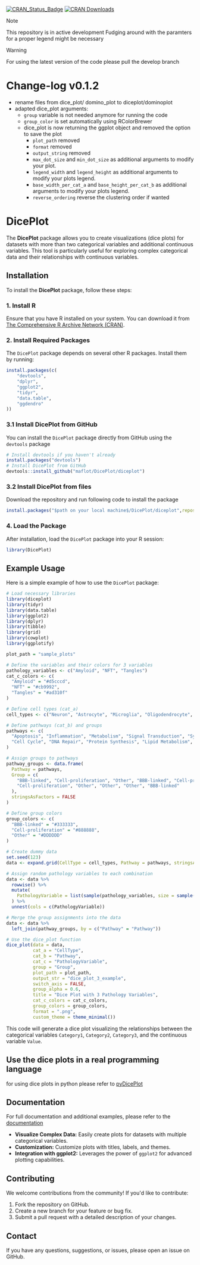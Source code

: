 [![CRAN_Status_Badge](https://www.r-pkg.org/badges/version/diceplot)](https://CRAN.R-project.org/package=diceplot)
[![CRAN Downloads](https://cranlogs.r-pkg.org/badges/grand-total/diceplot)](https://CRAN.R-project.org/package=diceplot)
> [!Note]
> This repository is in active development
> Fudging around with the paramters for a proper legend might be necessary

> [!Warning]
> For using the latest version of the code please pull the develop branch

# Change-log v0.1.2
- rename files from dice_plot/ domino_plot to diceplot/dominoplot
- adapted dice_plot arguments:
  - ```group``` variable is not needed anymore for running the code
  - ```group_color``` is set automatically using RColorBrewer
  - dice_plot is now returning the ggplot object and removed the option to save the plot
    - ```plot_path``` removed
    - ```format```    removed
    - ```output_string``` removed
    - ```max_dot_size``` and ```min_dot_size``` as additional arguments to modify your plot.
    - ```legend_width``` and ```legend_height``` as additional arguments to modify your plots legend.
    - ```base_width_per_cat_a``` and ```base_height_per_cat_b``` as additional arguments to modify your plots legend.
    - ```reverse_ordering``` reverse the clustering order if wanted

# DicePlot

The **DicePlot** package allows you to create visualizations (dice plots) for datasets with more than two categorical variables and additional continuous variables. This tool is particularly useful for exploring complex categorical data and their relationships with continuous variables.

## Installation

To install the **DicePlot** package, follow these steps:

### 1. Install R

Ensure that you have R installed on your system. You can download it from [The Comprehensive R Archive Network (CRAN)](https://cran.r-project.org/).

### 2. Install Required Packages

The `DicePlot` package depends on several other R packages. Install them by running:

```r
install.packages(c(
    "devtools",
    "dplyr",
    "ggplot2",
    "tidyr",
    "data.table",
    "ggdendro"
))
```

### 3.1 Install DicePlot from GitHub

You can install the `DicePlot` package directly from GitHub using the `devtools` package

```r
# Install devtools if you haven't already
install.packages("devtools")
# Install DicePlot from GitHub
devtools::install_github("maflot/DicePlot/diceplot")
```
### 3.2 Install DicePlot from files
Download the repository and run following code to install the package
```r
install.packages("$path on your local machine$/DicePlot/diceplot",repos = NULL, type="source")
```

### 4. Load the Package

After installation, load the `DicePlot` package into your R session:

```r
library(DicePlot)
```

## Example Usage

Here is a simple example of how to use the `DicePlot` package:

```r
# Load necessary libraries
library(diceplot)
library(tidyr)
library(data.table)
library(ggplot2)
library(dplyr)
library(tibble)
library(grid)
library(cowplot)
library(ggplotify)

plot_path = "sample_plots"

# Define the variables and their colors for 3 variables
pathology_variables <- c("Amyloid", "NFT", "Tangles")
cat_c_colors <- c(
  "Amyloid" = "#d5cccd",
  "NFT" = "#cb9992",
  "Tangles" = "#ad310f"
)

# Define cell types (cat_a)
cell_types <- c("Neuron", "Astrocyte", "Microglia", "Oligodendrocyte", "Endothelial")

# Define pathways (cat_b) and groups
pathways <- c(
  "Apoptosis", "Inflammation", "Metabolism", "Signal Transduction", "Synaptic Transmission",
  "Cell Cycle", "DNA Repair", "Protein Synthesis", "Lipid Metabolism", "Neurotransmitter Release"
)

# Assign groups to pathways
pathway_groups <- data.frame(
  Pathway = pathways,
  Group = c(
    "BBB-linked", "Cell-proliferation", "Other", "BBB-linked", "Cell-proliferation",
    "Cell-proliferation", "Other", "Other", "Other", "BBB-linked"
  ),
  stringsAsFactors = FALSE
)

# Define group colors
group_colors <- c(
  "BBB-linked" = "#333333",
  "Cell-proliferation" = "#888888",
  "Other" = "#DDDDDD"
)

# Create dummy data
set.seed(123)
data <- expand.grid(CellType = cell_types, Pathway = pathways, stringsAsFactors = FALSE)

# Assign random pathology variables to each combination
data <- data %>%
  rowwise() %>%
  mutate(
    PathologyVariable = list(sample(pathology_variables, size = sample(1:3, 1)))
  ) %>%
  unnest(cols = c(PathologyVariable))

# Merge the group assignments into the data
data <- data %>%
  left_join(pathway_groups, by = c("Pathway" = "Pathway"))

# Use the dice_plot function
dice_plot(data = data, 
          cat_a = "CellType", 
          cat_b = "Pathway", 
          cat_c = "PathologyVariable", 
          group = "Group",
          plot_path = plot_path, 
          output_str = "dice_plot_3_example", 
          switch_axis = FALSE,
          group_alpha = 0.6,
          title = "Dice Plot with 3 Pathology Variables",
          cat_c_colors = cat_c_colors, 
          group_colors = group_colors, 
          format = ".png",
          custom_theme = theme_minimal())
```

This code will generate a dice plot visualizing the relationships between the categorical variables `Category1`, `Category2`, `Category3`, and the continuous variable `Value`.

## Use the dice plots in a real programming language
for using dice plots in python please refer to [pyDicePlot](https://github.com/maflot/pyDicePlot/tree/main)


## Documentation

For full documentation and additional examples, please refer to the [documentation](https://dice-and-domino-plot.readthedocs.io/en/latest/index.html#)

- **Visualize Complex Data:** Easily create plots for datasets with multiple categorical variables.
- **Customization:** Customize plots with titles, labels, and themes.
- **Integration with ggplot2:** Leverages the power of `ggplot2` for advanced plotting capabilities.

## Contributing

We welcome contributions from the community! If you'd like to contribute:

1. Fork the repository on GitHub.
2. Create a new branch for your feature or bug fix.
3. Submit a pull request with a detailed description of your changes.

## Contact

If you have any questions, suggestions, or issues, please open an issue on GitHub.
